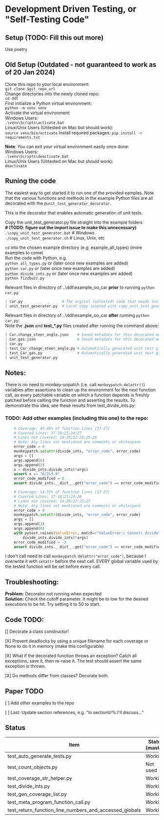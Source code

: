 # Development Driven Testing, or "Self-Testing Code"

## Setup (TODO: Fill this out more)
Use poetry 

## Old Setup (Outdated - not guaranteed to work as of 20 Jan 2024)
Clone this repo to your local environment:  
`git clone $git_repo_url`  
Change directories into the newly cloned repo:  
`cd ddt`  
First initialize a Python virtual environment:  
`python -m venv venv`  
Activate the virtual environment:  
Windows Users:  
`.\venv\Scripts\activate.bat`  
Linux/Unix Users (Untested on Mac but should work):  
`source venv/bin/activate`
Install required packages:
`pip install -r requirements.txt`

**Note**:
You can exit your virtual environment easily once done:  
Windows Users:  
`.\venv\Scripts\deactivate.bat`  
Linux/Unix Users (Untested on Mac but should work):  
`deactivate`

## Runing the code

The easiest way to get started it to run one of the provided eamples.
Note that the various functions and methods in the example Python files 
are all decorated with the `@unit_test_generator_decorator`.  

This is the decorator that enables automatic generation of unit tests.

Copy the unit_test_generator.py file straight into the example folders  
**\# (TODO: figure out the import issue to make this unnecessary)**  
`.\copy_unit_test_generator.bat` # Windows  
`./copy_unit_test_generator.sh`  # Linux, Unix, etc  

`cd` into the chosen example directory (e.g. example_all_types) (more examples to come)  
Run the code with Python, e.g.  
    `python all_types.py` or  (later once new examples are added)   
    `python car.py` or  (later once new examples are added)   
    `python divide_ints.py` or  (later once new examples are added)   
    `python fizzbuzz.py`

Relevant files in directory of ..\ddt\example_oo_car **prior** to running `python car.py`:
```python
| car.py                  # The orginal (untested) code that needs tests!
| unit_test_generator.py  # Local copy (copied with copy_unit_test_generator.{sh,bat})
```
Relevant files in directory of ..\ddt\example_oo_car **after** running `python car.py`:  
Note the **.json** and **test_*.py** files created after running the command above:
```python
| Car.change_steer_angle.json    # Saved metadata for this decorated method
| Car.gas.json                   # Saved metadata for this decorated method
| car.py
| test_Car_change_steer_angle.py # Automatically generated unit test given car.py
| test_Car_gas.py                # Automatically generated unit test given car.py
| unit_test_generator.py
```
## Notes:
There is no need to monkey-unpatch (i.e. call `monkeypatch.delattr()`) variables after assertions to clean up the environment for the next function call, as every patchable variable on which a function depends is freshly patched before callling the function and asserting the results.
To demonstrate this idea, see these results from test_divide_ints.py:
### TODO: Add other examples (including this one) to the repo:
```python
    # Coverage: 45.45% of function lines [17-27]
    # Covered Lines: 17-18;21;24;27
    # Lines not covered: 19-20;22-23;25-26
    # Note: Any lines not mentioned are comments or whitespace
    error_code = 0
    monkeypatch.setattr(divide_ints, "error_code", error_code)
    args = []
    args.append(6)
    args.append(2)
    x = divide_ints.divide_ints(*args)
    assert x == "6/2=3.0"
    error_code_modified = 0
    assert divide_ints.__dict__.get("error_code") == error_code_modified

    # Coverage: 54.55% of function lines [17-27]
    # Covered Lines: 17-18;21;24-26
    # Lines not covered: 19-20;22-23;27
    # Note: Any lines not mentioned are comments or whitespace
    error_code = 0
    monkeypatch.setattr(divide_ints, "error_code", error_code)
    args = []
    args.append(3)
    args.append(0)
    with pytest.raises(ValueError, match=r"ValueError:\ Cannot\ divide\ by\ zero!"):
        divide_ints.divide_ints(*args)
    error_code_modified = -3
    assert divide_ints.__dict__.get("error_code") == error_code_modified
```
I don't call need to call `monkeypatch.delattr("error_code")`, because I overwrite it with `setattr` before the next call.  EVERY global variable 
used by the tested function will be set before every call.


## Troubleshooting:
**Problem:** Decorator not running when expected  
**Solution:**  Check the cutoff parameter.  It might be to low for the desired executions to be hit.  Try setting it to 50 to start.


## Code TODO:
[] Decorate a class constructor!   

[X] Prevent deadlocks by using a unique filename for each coverage or None to do it in memory (make this configurable)

[X] What if the decorated function throws an exception?  Catch all exceptions, save it, then re-raise it.  The test should assert the same exception is thrown.

[X] Do methods differ from classes?  Decorate both.

## Paper TODO

[ ] Add other examples to the repo

[ ] Last: Update section references, e.g. "In sectionV/% I'll discuss..."

## Status
| Item         | Status (master) |
|--------------|-----------|
|test_auto_generate_tests.py|Working|
|test_count_objects.py|Not used|
|test_coverage_str_helper.py|Working|
|test_divide_ints.py|Working|
|test_gen_coverage_list.py|Working|
|test_meta_program_function_call.py|Working|
|test_return_function_line_numbers_and_accessed_globals|Working|
